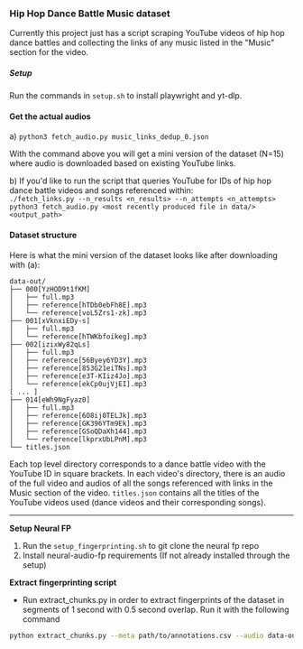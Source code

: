 ### Hip Hop Dance Battle Music dataset

Currently this project just has a script scraping YouTube videos of hip hop
dance battles and collecting the links of any music listed in the "Music"
section for the video.

##### Setup
Run the commands in `setup.sh` to install playwright and yt-dlp.

#### Get the actual audios
a) `python3 fetch_audio.py music_links_dedup_0.json`

With the command above you will get a mini version of the dataset (N=15) where
audio is downloaded based on existing YouTube links.

b) If you'd like to run the script that queries YouTube for IDs of hip hop dance
battle videos and songs referenced within:<br>
`./fetch_links.py --n_results <n_results> --n_attempts <n_attempts>`<br>
`python3 fetch_audio.py <most recently produced file in data/> <output_path>`<br>

#### Dataset structure
Here is what the mini version of the dataset looks like after downloading with (a):
```
data-out/
├── 000[YzHOD9t1fKM]
│   ├── full.mp3
│   ├── reference[hTDb0ebFh8E].mp3
│   └── reference[voL5Zrs1-zk].mp3
├── 001[xVknxiEDy-s]
│   ├── full.mp3
│   └── reference[hTWKbfoikeg].mp3
├── 002[izixWy82qLs]
│   ├── full.mp3
│   ├── reference[56Byey6YD3Y].mp3
│   ├── reference[853G21eiTNs].mp3
│   ├── reference[e3T-KIiz4Jo].mp3
│   └── reference[ekCp0ujVjEI].mp3
[ ... ]
├── 014[eWh9NgFyaz0]
│   ├── full.mp3
│   ├── reference[6O8ij0TELJk].mp3
│   ├── reference[GK396YTm9Ek].mp3
│   ├── reference[GSoQDaXh144].mp3
│   └── reference[lkprxUbLPnM].mp3
└── titles.json
```

Each top level directory corresponds to a dance battle video with the
YouTube ID in square brackets. In each video's directory, there is an audio of the
full video and audios of all the songs referenced with links in the Music section
of the video. `titles.json` contains all the titles of the YouTube videos used
(dance videos and their corresponding songs).

---

**Setup Neural FP**
1. Run the ```setup_fingerprinting.sh``` to git clone the neural fp repo
2. Install neural-audio-fp requirements (If not already installed through the setup)

**Extract fingerprinting script**
- Run extract_chunks.py in order to extract fingerprints of the dataset in segments of 1 second with 0.5 second overlap. Run it with the following command 
```bash
python extract_chunks.py --meta path/to/annotations.csv --audio data-out --output fingerprints_chunks --config neural-audio-fp/config/default.yaml
```

